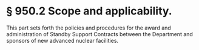 # § 950.2   Scope and applicability.

This part sets forth the policies and procedures for the award and administration of Standby Support Contracts between the Department and sponsors of new advanced nuclear facilities.




